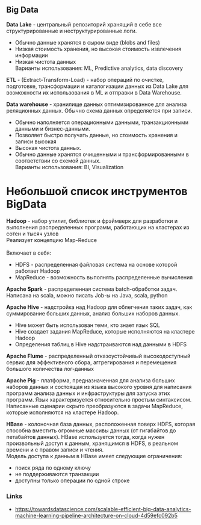 ## Big Data

**Data Lake** - центральный репозиторий хранящий в себе все структурированные и неструктурированные логи.  
 - Обычно данные хранятся в сыром виде (blobs and files)  
 - Низкая стоимость хранения, но высокая стоимость извлечения информации  
 - Низкая чистота данных  
Варианты использования: ML, Predictive analytics, data discovery  

**ETL** - (Extract-Transform-Load) - набор операций по очистке, подготовке, трансформации и каталогизации
данных из Data Lake для возможности их использования в ML и отправки в Data Warehouse.  

**Data warehouse** - хранилище данных оптимизированное для анализа реляционных данных. Обычно схема данных определяется при записи.  
 - Обычно наполняется операционными данными, транзакционными данными и бизнес-данными.  
 - Позволяет быстро получать данные, но стоимость хранения и записи высокая  
 - Высокая чистота данных.  
 - Обычно данные хранятся очищенными и трансформированными в соответствии со схемой данных.  
Варианты использования: BI, Visualization  

# Небольшой список инструментов BigData

**Hadoop** - набор утилит, библиотек и фрэймверк для разработки и выполнения распределенных программ, работающих на кластерах из сотен и тысяч узлов  
Реализует концепцию Map-Reduce  
<Java>  
Включает в себя:  
 * HDFS - распределенная файловая система на основе которой работает Hadoop  
 * MapReduce - возможность выполнять распределенные вычисления  

**Apache Spark** - распределенная система batch-обработки задач. Написана на scala, можно писать Job-ы на Java, scala, python  

**Apache Hive** - надстройка над Hadoop для облегчения таких задач, как суммирование больших данных, анализ больших наборов данных.  
 - Hive может быть использован теми, кто знает язык SQL  
 - Hive создает задания MapReduce, которые исполняются на кластере Hadoop  
 - Определения таблиц в Hive надстраиваются над данными в HDFS  

**Apache Flume** - распределенный отказоустойчивый высокодоступный сервис для эффективного сбора, аггрегирования и перемещения большого количества лог-данных  
<Java>

**Apache Pig** - платформа, предназначенная для анализа больших наборов данных и состоящая из языка высокого
уровня для написания программ анализа данных и инфраструктуры для запуска этих программ. 
Язык характеризуется относительно простым синтаксисом. Написанные  сценарии скрыто преобразуются в задачи MapReduce,
которые исполняются на кластере Hadoop.  

**HBase**  - колоночная база данных, расположенная поверх HDFS, которая способна вместить огромные массивы данных
(от гигабайтов до петабайтов данных). HBase используется тогда, когда нужен произвольный доступ к данным, хранящимся
в HDFS, в реальном времени и с правом записи и чтения.  
Модель доступа к данным в HBase имеет следующие ограничения:  
 - поиск ряда по одному ключу  
 - не поддерживаются транзакции  
 - доступны только операции по одной строке  

### Links
 - https://towardsdatascience.com/scalable-efficient-big-data-analytics-machine-learning-pipeline-architecture-on-cloud-4d59efc092b5  
